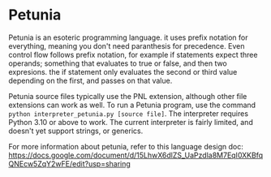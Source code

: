 # Petunia
Petunia is an esoteric programming language. it uses prefix notation for everything, meaning you don't need paranthesis for precedence. Even control flow follows prefix notation, for example if statements expect three operands; something that evaluates to true or false, and then two expresions. the if statement only evaluates the second or third value depending on the first, and passes on that value.

Petunia source files typically use the PNL extension, although other file extensions can work as well. To run a Petunia program, use the command `python interpreter_petunia.py [source file]`. The interpreter requires Python 3.10 or above to work. The current interpreter is fairly limited, and doesn't yet support strings, or generics.

For more information about petunia, refer to this language design doc: https://docs.google.com/document/d/15LhwX6dlZS_UaPzdla8M7EqI0XKBfqQNEcw5ZqY2wFE/edit?usp=sharing

